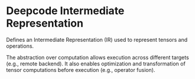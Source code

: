 # Deepcode Intermediate Representation

Defines an Intermediate Representation (IR) used to represent tensors and operations.

The abstraction over computation allows execution across different targets (e.g., remote backend).
It also enables optimization and transformation of tensor computations before execution (e.g.,
operator fusion).
